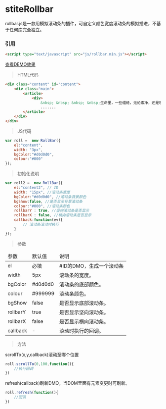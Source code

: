 # stiteRollbar
rollbar.js是一款用模拟滚动条的插件，可自定义颜色宽度滚动条的模拟插进，不基于任何库完全独立。
### 引用

```html
<script type="text/javascript" src="js/rollbar.min.js"></script>
```
[查看DEMO效果](http://www.stite.net/content/rollbar/demo.html)

>HTML代码

```html
<div class="content" id="content">
    <div class="main">
        <article>
            <div>
                &nbsp; &nbsp; &nbsp; &nbsp;生命里，一些缱绻，无论素净，还是喧哗，都已经被岁月赋予了清喜的味道，一些闲词，或清新，或淡雅，总会在某一个回眸的时刻醉了流年，濡湿了柔软的心，冥冥之中，我们沿着呼唤的风声，终于在堆满落花的秋里，再次重逢，念在天涯，心在咫尺，我相信，一米阳光，才是我们最好的距离。 &nbsp;&nbsp;</div>
                .......
        </article>
    </div>
</div>
```
>JS代码

```javascript
var roll =  new RollBar({
    el:"content",
    width: "3px",
    bgColor:"#d0d0d0",
    colour:"#000"
});
```
>初始化说明

```javascript
var roll2 =  new RollBar({
    el:"content2", // ID
    width: "15px", //滚动条宽度
    bgColor:"#d0d0d0", //滚动条背景颜色
    bgShow:false, //是否显示背景滚动条
    colour:"#000", //滚动条颜色
    rollbarY : true, //竖向滚动条是否显示
    rollbarX : false, //横向滚动条是否显示
    callback:function(ev){ 
        // 滚动条滚动时执行
    }
});
```
>参数
<table width="100%">
    <thead>
        <tr>
            <td>参数</td>
            <td>默认值</td>
            <td>说明</td>
        </tr>
    </thead>
    <tbody>
        <tr>
            <td>el</td>
            <td class="red">必填</td>
            <td>#ID的DMO，生成一个滚动条</td>
        </tr>
        <tr>
            <td>width</td>
            <td>5px</td>
            <td>滚动条的宽度。</td>
        </tr>
        <tr>
            <td>bgColor</td>
            <td>#d0d0d0</td>
            <td>滚动条的底部颜色。</td>
        </tr>
        <tr>
            <td>colour</td>
            <td>#999999</td>
            <td>滚动条颜色。</td>
        </tr>
        <tr>
            <td>bgShow</td>
            <td>false</td>
            <td>是否显示底部滚动条。</td>
        </tr>
        <tr>
            <td>rollbarY</td>
            <td>true</td>
            <td>是否显示坚向滚动条。</td>
        </tr>
        <tr>
            <td>rollbarX</td>
            <td>false</td>
            <td>是否显示横向滚动条。</td>
        </tr>
        <tr>
            <td>callback</td>
            <td>-</td>
            <td>滚动时执行的回调。</td>
        </tr>
    </tbody>
</table>

>方法

scrollTo(x,y,callback)滚动至哪个位置

```javascript
roll.scrollTo(0,100,function(){
    //执行回调
})
```
refresh(callback)刷新DMO，当DOM里面有元素变更时可刷新。

```javascript
roll.refresh(function(){
    //回调
})
```